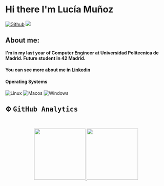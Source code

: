# Hi there I'm Lucía Muñoz <img src="https://raw.githubusercontent.com/MartinHeinz/MartinHeinz/master/wave.gif" width="10px">
<!-- #### :man_technologist: Echa un viztazo [Portfolio](https://lmunoz-m.github.io/)✨ -->
[![Github](https://img.shields.io/github/followers/lmunoz-m?label=Follow&style=social)](https://github.com/lmunoz-m)
![](https://visitor-badge.laobi.icu/badge?page_id=lmunoz-m.lmunoz-m)

## About me:
<b>I'm in my last year of Computer Engineer at Universidad Politecnica de Madrid. Future student in 42 Madrid.</b>

#### You can see more about me in [Linkedin](https://www.linkedin.com/in/lucía-muñoz-martínez)

#### Operating Systems
<p>
   <img alt="Linux" src="https://img.shields.io/badge/Linux-FCC624?style=flat&logo=linux&logoColor=white" />
   <img alt="Macos" src="https://img.shields.io/badge/macOS-000000?style=flat&logo=macos&logoColor=white" />
   <img alt="Windows" src="https://img.shields.io/badge/Windows-0078D6?style=flat&logo=windows&logoColor=white" />
</p>



## ⚙️ <b><samp>GitHub Analytics</b></samp>

<br>

<p align="center">
<a href="https://github.com/lmunoz-m">
  <img height="160em" src="https://github-readme-stats.vercel.app/api?username=lmunoz-m&show_icons=true&theme=algolia&include_all_commits=true&count_private=true"/>
  <img height="160em" src="https://github-readme-stats.vercel.app/api/top-langs/?username=lmunoz-m&layout=compact&langs_count=8&theme=algolia"/>
</a>
</p>



<!--
**lmunoz-m/lmunoz-m** is a ✨ _special_ ✨ repository because its `README.md` (this file) appears on your GitHub profile.

Here are some ideas to get you started:

- 🔭 I’m currently working on ...
- 🌱 I’m currently learning ...
- 👯 I’m looking to collaborate on ...
- 🤔 I’m looking for help with ...
- 💬 Ask me about ...
- 📫 How to reach me: ...
- 😄 Pronouns: ...
- ⚡ Fun fact: ...
-->
